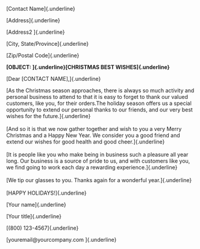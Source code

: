 [Contact Name]{.underline}

[Address]{.underline}

[Address2 ]{.underline}

[City, State/Province]{.underline}

[Zip/Postal Code]{.underline}

**[OBJECT: ]{.underline}[CHRISTMAS BEST WISHES]{.underline}**

[Dear \[CONTACT NAME\],]{.underline}

[As the Christmas season approaches, there is always so much activity
and personal business to attend to that it is easy to forget to thank
our valued customers, like you, for their orders.The holiday season
offers us a special opportunity to extend our personal thanks to our
friends, and our very best wishes for the future.]{.underline}\
\
[And so it is that we now gather together and wish to you a very Merry
Christmas and a Happy New Year. We consider you a good friend and extend
our wishes for good health and good cheer.]{.underline}\
\
[It is people like you who make being in business such a pleasure all
year long. Our business is a source of pride to us, and with customers
like you, we find going to work each day a rewarding
experience.]{.underline}\
\
[We tip our glasses to you. Thanks again for a wonderful
year.]{.underline}\
\
[HAPPY HOLIDAYS!]{.underline}

[Your name]{.underline}

[Your title]{.underline}

[(800) 123-4567]{.underline}

[youremail\@yourcompany.com ]{.underline}
